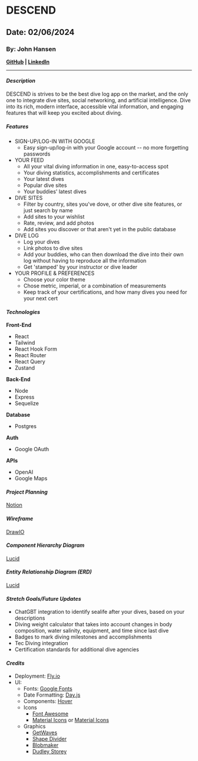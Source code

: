 # DESCEND
## Date: 02/06/2024
### By: John Hansen
**[GitHub](https://github.com/johnhansengit) | [LinkedIn](https://www.linkedin.com/in/jhansen-software-engineer/)**
***
#### **_Description_**
DESCEND is strives to be the best dive log app on the market, and the only one to integrate dive sites, social networking, and artificial intelligence. Dive into its rich, modern interface, accessible vital information, and engaging features that will keep you excited about diving. 

##### **_Features_**
- SIGN-UP/LOG-IN WITH GOOGLE
  - Easy sign-up/log-in with your Google account -- no more forgetting passwords
- YOUR FEED
  - All your vital diving information in one, easy-to-access spot
  - Your diving statistics, accomplishments and certificates
  - Your latest dives
  - Popular dive sites
  - Your buddies' latest dives
- DIVE SITES
  - Filter by country, sites you've dove, or other dive site features, or just search by name
  - Add sites to your wishlist
  - Rate, review, and add photos
  - Add sites you discover or that aren't yet in the public database
- DIVE LOG
  - Log your dives
  - Link photos to dive sites
  - Add your buddies, who can then download the dive into their own log without having to reproduce all the information
  - Get 'stamped' by your instructor or dive leader
- YOUR PROFILE & PREFERENCES
  - Choose your color theme
  - Chose metric, imperial, or a combination of measurements
  - Keep track of your certifications, and how many dives you need for your next cert

#### **_Technologies_**
**Front-End**
- React
- Tailwind
- React Hook Form
- React Router
- React Query
- Zustand

**Back-End**
- Node
- Express
- Sequelize

**Database**
- Postgres

**Auth**
- Google OAuth

**APIs**
- OpenAI
- Google Maps

#### **_Project Planning_**

[Notion](https://www.notion.so/Project-4-DESCEND-85c1425a6a564336959748afc664b243?pvs=4)

#### **_Wireframe_**

[DrawIO](https://drive.google.com/file/d/1p70mrn2fKFqKhh70sgAVcXiLCKUtkl-U/view?usp=sharing)

#### **_Component Hierarchy Diagram_**

[Lucid](https://drive.google.com/file/d/1Fdmbhjk7U6BVYBCSJ85rRIRv0lLxPuWg/view?usp=sharing)

#### **_Entity Relationship Diagram (ERD)_**

[Lucid](https://lucid.app/lucidchart/355fbf76-f66a-4755-bd39-31350a14166e/edit?viewport_loc=-4998%2C-1212%2C1252%2C1416%2C0_0&invitationId=inv_b8616bc7-d37e-4504-8788-42ff76c6edbe)

#### **_Stretch Goals/Future Updates_**
- ChatGBT integration to identify sealife after your dives, based on your descriptions
- Diving weight calculator that takes into account changes in body composition, water salinity, equipment, and time since last dive
- Badges to mark diving milestones and accomplishments
- Tec Diving integration
- Certification standards for additional dive agencies

#### **_Credits_**
- Deployment: [Fly.io](https://fly.io/)
- UI: 
  - Fonts: [Google Fonts](fonts.google.com)
  - Date Formatting: [Day.js](https://day.js.org/)
  - Components: [Hover](https://hover.dev/)
  - Icons
    - [Font Awesome](https://fontawesome.com/)
    - [Material Icons](https://fonts.google.com/icons) or [Material Icons](https://mui.com/material-ui/material-icons/)
  - Graphics
    - [GetWaves](https://getwaves.io/)
    - [Shape Divider](https://shapedivider.app/)
    - [Blobmaker](https://blobmaker.app/)
    - [Dudley Storey](https://codepen.io/dudleystorey/pen/QvvEYQ/)